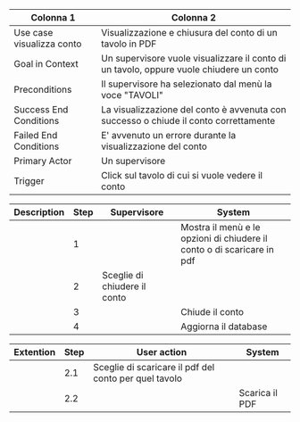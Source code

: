 | Colonna 1 | Colonna 2 |
| --------- | --------- |
| Use case visualizza conto | Visualizzazione e chiusura del conto  di un tavolo in PDF |
| Goal in Context           | Un supervisore vuole visualizzare il conto di un tavolo, oppure vuole chiudere un conto |
| Preconditions             | Il supervisore ha selezionato dal menù la voce "TAVOLI" |
| Success End Conditions    | La visualizzazione del conto è avvenuta con successo o chiude il conto correttamente | 
| Failed End Conditions     | E' avvenuto un errore durante la visualizzazione del conto | 
| Primary Actor             | Un supervisore  | 
| Trigger                   | Click sul tavolo di cui si vuole vedere il conto | 

| Description | Step | Supervisore | System |
| ----------- | ---- | ----------- | ------ |
|  | 1 |  | Mostra il menù e le opzioni di chiudere il conto o di scaricare in pdf |
|  | 2 | Sceglie di chiudere il conto | |
|  | 3 | | Chiude il conto |
|  | 4 | | Aggiorna il database |

| Extention | Step | User action | System |
| --------- | ---- | ----------- | ------ |
|  | 2.1 | Sceglie di scaricare il pdf del conto per quel tavolo | |
|  | 2.2 | | Scarica il PDF |

